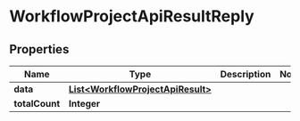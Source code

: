 

# WorkflowProjectApiResultReply


## Properties

| Name | Type | Description | Notes |
|------------ | ------------- | ------------- | -------------|
|**data** | [**List&lt;WorkflowProjectApiResult&gt;**](WorkflowProjectApiResult.md) |  |  |
|**totalCount** | **Integer** |  |  |



